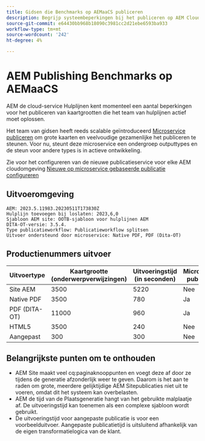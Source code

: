 ```yaml
---
title: Gidsen die Benchmarks op AEMaaCS publiceren
description: Begrijp systeembeperkingen bij het publiceren op AEM Cloud.
source-git-commit: e64430bb968b18090c3981cc2d21ebe6593ba933
workflow-type: tm+mt
source-wordcount: '242'
ht-degree: 4%

---
```



# AEM Publishing Benchmarks op AEMaaCS

AEM de cloud-service Hulplijnen kent momenteel een aantal beperkingen voor het publiceren van kaartgrootten die het team van hulplijnen actief moet oplossen.

Het team van gidsen heeft reeds scalable geïntroduceerd [Microservice publiceren](publish-microservice-architecture-and-performance.md) om grote kaarten en veelvoudige gezamenlijke het publiceren te steunen. Voor nu, steunt deze microservice een ondergroep outputtypes en de steun voor andere types is in actieve ontwikkeling.

Zie voor het configureren van de nieuwe publicatieservice voor elke AEM cloudomgeving [Nieuwe op microservice gebaseerde publicatie configureren](configure-microservices.md)

## Uitvoeromgeving

    AEM: 2023.5.11983.20230511T173830Z
    Hulplijn toevoegen bij loslaten: 2023,6,0
    Sjabloon AEM site: OOTB-sjabloon voor hulplijnen AEM
    DITA-OT-versie: 3.5.4.
    Type publicatieworkflow: Publicatieworkflow splitsen
    Uitvoer ondersteund door microservice: Native PDF, PDF (Dita-OT)

## Productienummers uitvoer

| Uitvoertype | Kaartgrootte (onderwerpverwijzingen) | Uitvoeringstijd (in seconden) | Microservice publiceren |
|---------------|------------------------------|----------------------------|-----------------------|
| Site AEM | 3500 | 5220 | Nee |
| Native PDF | 3500 | 780 | Ja |
| PDF (DITA-OT) | 11000 | 960 | Ja |
| HTML5 | 3500 | 240 | Nee |
| Aangepast | 300 | 300 | Nee |

## Belangrijkste punten om te onthouden

- AEM Site maakt veel cq:paginaknooppunten en voegt deze af door ze tijdens de generatie afzonderlijk weer te geven. Daarom is het aan te raden om grote, meerdere gelijktijdige AEM Sitepublicaties niet uit te voeren, omdat dit het systeem kan overbelasten.
- AEM de tijd van de Plaatsgeneratie hangt van het gebruikte malplaatje af. De uitvoeringstijd kan toenemen als een complexe sjabloon wordt gebruikt.
- De uitvoeringstijd voor aangepaste publicatie is voor een voorbeelduitvoer. Aangepaste publicatietijd is uitsluitend afhankelijk van de eigen transformatielogica van de klant.
